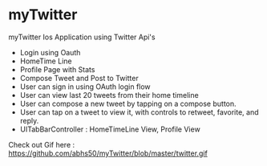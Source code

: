 # myTwitter

myTwitter Ios Application using Twitter Api's

- Login using Oauth
- HomeTime Line
- Profile Page with Stats
- Compose Tweet and Post to Twitter
- User can sign in using OAuth login flow
- User can view last 20 tweets from their home timeline
- User can compose a new tweet by tapping on a compose button.
- User can tap on a tweet to view it, with controls to retweet, favorite, and reply.
- UITabBarController  : HomeTimeLine View, Profile View

Check out Gif here : https://github.com/abhs50/myTwitter/blob/master/twitter.gif

